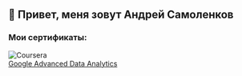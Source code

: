 ## 👋 Привет, меня зовут Андрей Самоленков 

### Мои сертификаты:
![Coursera](https://img.shields.io/badge/Coursera-%230056D2.svg?style=for-the-badge&logo=Coursera&logoColor=white)<br>
 <a href=https://www.coursera.org/account/accomplishments/specialization/certificate/SU9AQ6VPKEJU>Google Advanced Data
Analytics</a>

<!--
**AndreySamolenkov/AndreySamolenkov** is a ✨ _special_ ✨ repository because its `README.md` (this file) appears on your GitHub profile.

Here are some ideas to get you started:

- 🔭 I’m currently working on ...
- 🌱 I’m currently learning ...
- 👯 I’m looking to collaborate on ...
- 🤔 I’m looking for help with ...
- 💬 Ask me about ...
- 📫 How to reach me: ...
- 😄 Pronouns: ...
- ⚡ Fun fact: ...
-->

